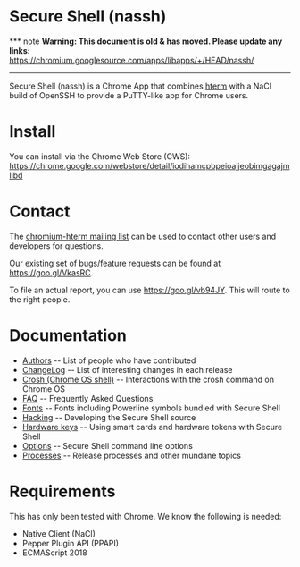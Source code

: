 # Secure Shell (nassh)

*** note
**Warning: This document is old & has moved.  Please update any links:**<br>
https://chromium.googlesource.com/apps/libapps/+/HEAD/nassh/
***

Secure Shell (nassh) is a Chrome App that combines [hterm](/hterm/) with a NaCl
build of OpenSSH to provide a PuTTY-like app for Chrome users.

# Install

You can install via the Chrome Web Store (CWS):
<https://chrome.google.com/webstore/detail/iodihamcpbpeioajjeobimgagajmlibd>

# Contact

The [chromium-hterm mailing list] can be used to contact other users and
developers for questions.

Our existing set of bugs/feature requests can be found at
<https://goo.gl/VkasRC>.

To file an actual report, you can use <https://goo.gl/vb94JY>.  This will route
to the right people.

# Documentation

* [Authors](./doc/AUTHORS.md) -- List of people who have contributed
* [ChangeLog](./doc/ChangeLog.md) -- List of interesting changes in each release
* [Crosh (Chrome OS shell)](./doc/chromeos-crosh.md) -- Interactions with the crosh command on Chrome OS
* [FAQ](./doc/FAQ.md) -- Frequently Asked Questions
* [Fonts](./doc/fonts.md) -- Fonts including Powerline symbols bundled with Secure Shell
* [Hacking](./doc/hack.md) -- Developing the Secure Shell source
* [Hardware keys](./doc/hardware-keys.md) -- Using smart cards and hardware tokens with Secure Shell
* [Options](./doc/options.md) -- Secure Shell command line options
* [Processes](./doc/processes.md) -- Release processes and other mundane topics

# Requirements

This has only been tested with Chrome.  We know the following is needed:

* Native Client (NaCl)
* Pepper Plugin API (PPAPI)
* ECMAScript 2018

[chromium-hterm mailing list]: https://groups.google.com/a/chromium.org/forum/?fromgroups#!forum/chromium-hterm
